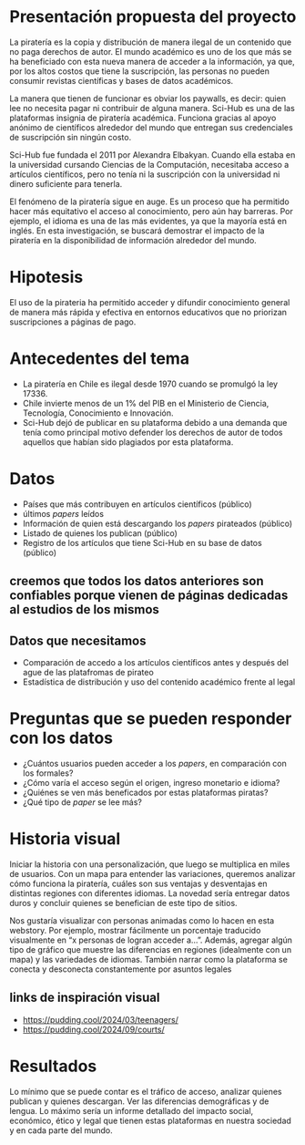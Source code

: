 # Presentación propuesta del proyecto

La piratería es la copia y distribución de manera ilegal de un contenido que no paga derechos de autor. El mundo académico es uno de los que más se ha beneficiado con esta nueva manera de acceder a la información, ya que, por los altos costos que tiene la suscripción, las personas no pueden consumir revistas científicas y bases de datos académicos. 

La manera que tienen de funcionar es obviar los paywalls, es decir: quien lee no necesita pagar ni contribuir de alguna manera. Sci-Hub es una de las plataformas insignia de piratería académica. Funciona gracias al apoyo anónimo de científicos alrededor del mundo que entregan sus credenciales de suscripción sin ningún costo. 

Sci-Hub fue fundada el 2011 por Alexandra Elbakyan. Cuando ella estaba en la universidad cursando Ciencias de la Computación, necesitaba acceso a artículos científicos, pero no tenía ni la suscripción con la universidad ni dinero suficiente para tenerla. 

El fenómeno de la piratería sigue en auge. Es un proceso que ha permitido hacer más equitativo el acceso al conocimiento, pero aún hay barreras. Por ejemplo, el idioma es una de las más evidentes, ya que la mayoría está en inglés. En esta investigación, se buscará demostrar el impacto de la piratería en la disponibilidad de información alrededor del mundo. 

# Hipotesis

 El uso de la pirateria ha permitido acceder y difundir conocimiento general de manera más rápida y efectiva en entornos educativos que no priorizan suscripciones a páginas de pago. 
 
# Antecedentes del tema
- La piratería en Chile es ilegal desde 1970 cuando se promulgó la ley 17336.
 - Chile invierte menos de un 1% del PIB en el Ministerio de Ciencia, Tecnología, Conocimiento e Innovación. 
- Sci-Hub dejó de publicar en su plataforma debido a una demanda que tenía como principal motivo defender los derechos de autor de todos aquellos que habían sido plagiados por esta plataforma. 

# Datos

- Países que más contribuyen en artículos científicos (público)
- últimos _papers_ leídos 
- Información de quien está descargando los _papers_ pirateados (público)
- Listado de quienes los publican (público)
- Registro de los artículos que tiene Sci-Hub en su base de datos (público)

## creemos que todos los datos anteriores son confiables porque vienen de páginas dedicadas al estudios de los mismos

## Datos que necesitamos 
- Comparación de accedo a los artículos científicos antes y después del ague de las platafromas de pirateo 
- Estadística de distribución y uso del contenido académico frente al legal


# Preguntas que se pueden responder con los datos 
- ¿Cuántos usuarios pueden acceder a los _papers_, en comparación con los formales?
- ¿Cómo varía el acceso según el origen, ingreso monetario e idioma?
- ¿Quiénes se ven más beneficados por estas plataformas piratas?
- ¿Qué tipo de _paper_ se lee más?

# Historia visual

Iniciar la historia con una personalización, que luego se multiplica en miles de usuarios. Con un mapa para entender las variaciones, queremos analizar cómo funciona la piratería, cuáles son sus ventajas y desventajas en distintas regiones con diferentes idiomas. La novedad sería entregar datos duros y concluir quienes se benefician de este tipo de sitios. 

Nos gustaría visualizar con personas animadas como lo hacen en esta webstory. Por ejemplo, mostrar fácilmente un porcentaje traducido visualmente en “x personas de logran acceder a…”. 
Además, agregar algún tipo de gráfico que muestre las diferencias en regiones (idealmente con un mapa) y las variedades de idiomas. 
También narrar como la plataforma se conecta y desconecta constantemente por asuntos legales

## links de inspiración visual
- https://pudding.cool/2024/03/teenagers/
- https://pudding.cool/2024/09/courts/


# Resultados 
Lo mínimo que se puede contar es el tráfico de acceso, analizar quienes publican y quienes descargan. Ver las diferencias demográficas y de lengua.
Lo máximo sería un informe detallado del impacto social, económico, ético y legal que tienen estas plataformas en nuestra sociedad y en cada parte del mundo.

